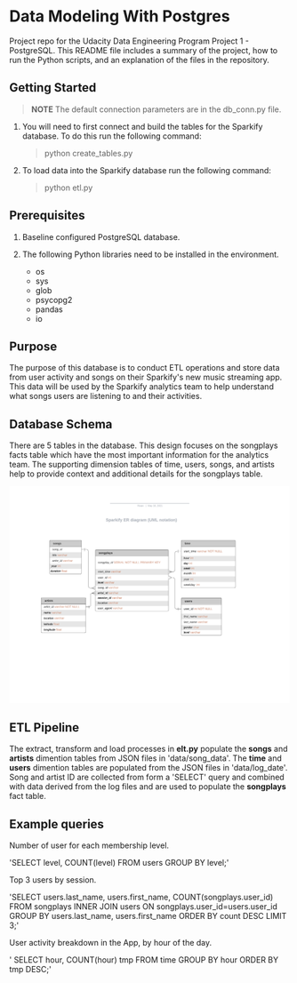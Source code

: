# Data Modeling With Postgres

Project repo for the Udacity Data Engineering Program Project 1 - PostgreSQL.
This README file includes a summary of the project, how to run the Python scripts, and an explanation of the files in the repository.

## Getting Started

> **NOTE** The default connection parameters are in the db_conn.py file.

1. You will need to first connect and build the tables for the Sparkify database.  To do this run the following command:

    > python create_tables.py

2. To load data into the Sparkify database run the following command:

    >python etl.py

## Prerequisites

1. Baseline configured PostgreSQL database.

2. The following Python libraries need to be installed in the environment.
    * os
    * sys
    * glob
    * psycopg2
    * pandas
    * io

## Purpose

The purpose of this database is to conduct ETL operations and store data from user activity and songs on their Sparkify's new music streaming app.  
This data will be used by the Sparkify analytics team to help understand what songs users are listening to and their activities.

## Database Schema

There are 5 tables in the database. This design focuses on the songplays facts table which have the most important information for the analytics team.  The supporting dimension tables of time, users, songs, and artists help to provide context and additional details for the songplays table.

![ER_diagram](Sparkify_ER_diagram.png)

## ETL Pipeline

The extract, transform and load processes in **elt.py** populate the **songs** and **artists** dimention tables from JSON files in 'data/song_data'. The **time** and **users** dimention tables are populated from the JSON files in 'data/log_date'. Song and artist ID  are collected from form a 'SELECT' query and combined with data derived from the log files and are used to populate the **songplays** fact table.

## Example queries

Number of user for each membership level.

'SELECT level, COUNT(level) FROM users GROUP BY level;'

Top 3 users by session.

'SELECT users.last_name, users.first_name, COUNT(songplays.user_id) FROM songplays INNER JOIN users ON songplays.user_id=users.user_id GROUP BY users.last_name, users.first_name ORDER BY count DESC LIMIT 3;'

User activity breakdown in the App, by hour of the day.

' SELECT hour, COUNT(hour) tmp FROM time GROUP BY hour ORDER BY tmp DESC;'
